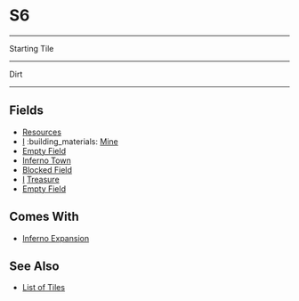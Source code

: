 # S6

___
Starting Tile
___
Dirt
___


## Fields

- [Resources](../fields/resources.md)
- [Ⅰ](../difficulties.md) :building_materials: [Mine](../fields/mine.md)
- [Empty Field](../keywords/empty_field.md)
- [Inferno Town](../towns/inferno.md)
- [Blocked Field](../keywords/blocked_field.md)
- [Ⅰ](../difficulties.md) [Treasure](../fields/treasure.md)
- [Empty Field](../keywords/empty_field.md)


## Comes With

- [Inferno Expansion](../content/inferno_expansion.md)


## See Also

- [List of Tiles](index.md)

